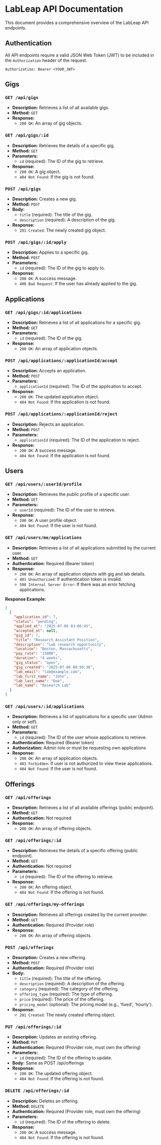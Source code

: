 # LabLeap API Documentation

This document provides a comprehensive overview of the LabLeap API endpoints.

## Authentication

All API endpoints require a valid JSON Web Token (JWT) to be included in the `Authorization` header of the request.

```
Authorization: Bearer <YOUR_JWT>
```

## Gigs

### `GET /api/gigs`

*   **Description:** Retrieves a list of all available gigs.
*   **Method:** `GET`
*   **Response:**
    *   `200 OK`: An array of gig objects.

### `GET /api/gigs/:id`

*   **Description:** Retrieves the details of a specific gig.
*   **Method:** `GET`
*   **Parameters:**
    *   `id` (required): The ID of the gig to retrieve.
*   **Response:**
    *   `200 OK`: A gig object.
    *   `404 Not Found`: If the gig is not found.

### `POST /api/gigs`

*   **Description:** Creates a new gig.
*   **Method:** `POST`
*   **Body:**
    *   `title` (required): The title of the gig.
    *   `description` (required): A description of the gig.
*   **Response:**
    *   `201 Created`: The newly created gig object.

### `POST /api/gigs/:id/apply`

*   **Description:** Applies to a specific gig.
*   **Method:** `POST`
*   **Parameters:**
    *   `id` (required): The ID of the gig to apply to.
*   **Response:**
    *   `200 OK`: A success message.
    *   `400 Bad Request`: If the user has already applied to the gig.

## Applications

### `GET /api/gigs/:id/applications`

*   **Description:** Retrieves a list of all applications for a specific gig.
*   **Method:** `GET`
*   **Parameters:**
    *   `id` (required): The ID of the gig.
*   **Response:**
    *   `200 OK`: An array of application objects.

### `POST /api/applications/:applicationId/accept`

*   **Description:** Accepts an application.
*   **Method:** `POST`
*   **Parameters:**
    *   `applicationId` (required): The ID of the application to accept.
*   **Response:**
    *   `200 OK`: The updated application object.
    *   `404 Not Found`: If the application is not found.

### `POST /api/applications/:applicationId/reject`

*   **Description:** Rejects an application.
*   **Method:** `POST`
*   **Parameters:**
    *   `applicationId` (required): The ID of the application to reject.
*   **Response:**
    *   `200 OK`: A success message.
    *   `404 Not Found`: If the application is not found.

## Users

### `GET /api/users/:userId/profile`

*   **Description:** Retrieves the public profile of a specific user.
*   **Method:** `GET`
*   **Parameters:**
    *   `userId` (required): The ID of the user to retrieve.
*   **Response:**
    *   `200 OK`: A user profile object.
    *   `404 Not Found`: If the user is not found.

### `GET /api/users/me/applications`

*   **Description:** Retrieves a list of all applications submitted by the current user.
*   **Method:** `GET`
*   **Authentication:** Required (Bearer token)
*   **Response:**
    *   `200 OK`: An array of application objects with gig and lab details.
    *   `401 Unauthorized`: If authentication token is invalid.
    *   `500 Internal Server Error`: If there was an error fetching applications.

**Response Example:**
```json
[
  {
    "application_id": 7,
    "status": "pending",
    "applied_at": "2025-07-06 03:06:45",
    "accepted_at": null,
    "gig_id": 7,
    "title": "Research Assistant Position",
    "description": "Lab research opportunity",
    "location": "Boston, Massachusetts",
    "pay_rate": "15000",
    "duration": "4 weeks",
    "gig_status": "open",
    "gig_created": "2025-07-06 00:50:38",
    "lab_email": "lab@example.com",
    "lab_first_name": "John",
    "lab_last_name": "Doe",
    "lab_name": "Research Lab"
  }
]
```

### `GET /api/users/:id/applications`

*   **Description:** Retrieves a list of applications for a specific user (Admin only or self).
*   **Method:** `GET`
*   **Parameters:**
    *   `id` (required): The ID of the user whose applications to retrieve.
*   **Authentication:** Required (Bearer token)
*   **Authorization:** Admin role or must be requesting own applications
*   **Response:**
    *   `200 OK`: An array of application objects.
    *   `403 Forbidden`: If user is not authorized to view these applications.
    *   `404 Not Found`: If the user is not found.

## Offerings

### `GET /api/offerings`

*   **Description:** Retrieves a list of all available offerings (public endpoint).
*   **Method:** `GET`
*   **Authentication:** Not required
*   **Response:**
    *   `200 OK`: An array of offering objects.

### `GET /api/offerings/:id`

*   **Description:** Retrieves the details of a specific offering (public endpoint).
*   **Method:** `GET`
*   **Authentication:** Not required
*   **Parameters:**
    *   `id` (required): The ID of the offering to retrieve.
*   **Response:**
    *   `200 OK`: An offering object.
    *   `404 Not Found`: If the offering is not found.

### `GET /api/offerings/my-offerings`

*   **Description:** Retrieves all offerings created by the current provider.
*   **Method:** `GET`
*   **Authentication:** Required (Provider role)
*   **Response:**
    *   `200 OK`: An array of offering objects.

### `POST /api/offerings`

*   **Description:** Creates a new offering.
*   **Method:** `POST`
*   **Authentication:** Required (Provider role)
*   **Body:**
    *   `title` (required): The title of the offering.
    *   `description` (required): A description of the offering.
    *   `category` (required): The category of the offering.
    *   `offering_type` (required): The type of offering.
    *   `price` (required): The price of the offering.
    *   `pricing_model` (optional): The pricing model (e.g., 'fixed', 'hourly').
*   **Response:**
    *   `201 Created`: The newly created offering object.

### `PUT /api/offerings/:id`

*   **Description:** Updates an existing offering.
*   **Method:** `PUT`
*   **Authentication:** Required (Provider role, must own the offering)
*   **Parameters:**
    *   `id` (required): The ID of the offering to update.
*   **Body:** Same as POST /api/offerings
*   **Response:**
    *   `200 OK`: The updated offering object.
    *   `404 Not Found`: If the offering is not found.

### `DELETE /api/offerings/:id`

*   **Description:** Deletes an offering.
*   **Method:** `DELETE`
*   **Authentication:** Required (Provider role, must own the offering)
*   **Parameters:**
    *   `id` (required): The ID of the offering to delete.
*   **Response:**
    *   `200 OK`: A success message.
    *   `404 Not Found`: If the offering is not found.
